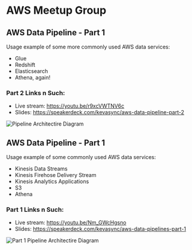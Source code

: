 # AWS Meetup Group

## AWS Data Pipeline - Part 1
Usage example of some more commonly used AWS data services:
 * Glue
 * Redshift
 * Elasticsearch
 * Athena, again!

### Part 2 Links n Such:
 * Live stream: https://youtu.be/r9xcVWTNV6c
 * Slides: https://speakerdeck.com/kevasync/aws-data-pipeline-part-2

![Pipeline Architectire Diagram](https://github.com/kevasync/aws-meetup-group-data-services/blob/master/imgs/arch-diagram-part2.png "Part 2 Pipeline Architecture Diagram")


## AWS Data Pipeline - Part 1
Usage example of some commonly used AWS data services:
 * Kinesis Data Streams
 * Kinesis Firehose Delivery Stream
 * Kinesis Analytics Applications
 * S3
 * Athena

### Part 1 Links n Such:
 * Live stream: https://youtu.be/Nm_GWcHgsno
 * Slides: https://speakerdeck.com/kevasync/aws-data-pipelines-part-1

![Part 1 Pipeline Architectire Diagram](https://github.com/kevasync/aws-meetup-group-data-services/blob/master/imgs/arch-diagram.png "Pipeline Architecture Diagram")
